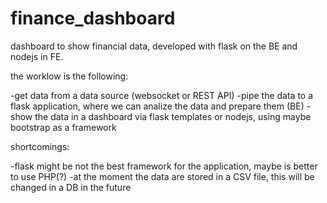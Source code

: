 # finance_dashboard
dashboard to show financial data, developed with flask on the BE and nodejs in FE.

the worklow is the following:

-get data from a data source (websocket or REST API)
-pipe the data to a flask application, where we can analize the data and prepare them (BE)
-show the data in a dashboard via flask templates or nodejs, using maybe bootstrap as a framework

shortcomings:

-flask might be not the best framework for the application, maybe is better to use PHP(?)
-at the moment the data are stored in a CSV file, this will be changed in a DB in the future